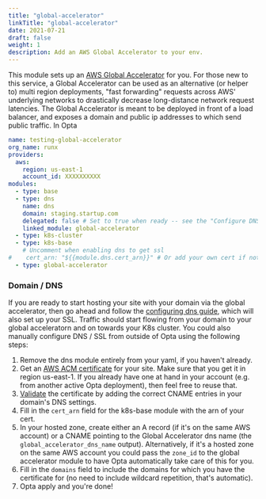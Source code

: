```yaml
---
title: "global-accelerator"
linkTitle: "global-accelerator"
date: 2021-07-21
draft: false
weight: 1
description: Add an AWS Global Accelerator to your env.
---
```


This module sets up an [AWS Global Accelerator](https://aws.amazon.com/global-accelerator/) for you. For those new to 
this service, a Global Accelerator can be used as an alternative (or helper to) multi region deployments, "fast 
forwarding" requests across AWS' underlying networks to drastically decrease long-distance network request latencies.
The Global Accelerator is meant to be deployed in front of a load balancer, and exposes a domain and public ip addresses
to which send public traffic. In Opta

```yaml
name: testing-global-accelerator
org_name: runx
providers:
  aws:
    region: us-east-1
    account_id: XXXXXXXXXX
modules:
  - type: base
  - type: dns 
    name: dns
    domain: staging.startup.com
    delegated: false # Set to true when ready -- see the "Configure DNS" page
    linked_module: global-accelerator
  - type: k8s-cluster
  - type: k8s-base
    # Uncomment when enabling dns to get ssl
#    cert_arn: "${{module.dns.cert_arn}}" # Or add your own cert if not using Opta's dns module
  - type: global-accelerator
```

### Domain / DNS
If you are ready to start hosting your site with your domain via the global accelerator, then go ahead and follow
the [configuring dns guide](/features/dns-and-cert/dns), which will also set up your SSL. Traffic should
start flowing from your domain to your global acceleratorn and on towards your K8s cluster. You could
also manually configure DNS / SSL from outside of Opta using the following steps:
1. Remove the dns module entirely from your yaml, if you haven't already.
2. Get an [AWS ACM certificate](https://docs.aws.amazon.com/acm/latest/userguide/gs-acm-request-public.html) for your site.
   Make sure that you get it in region us-east-1. If you already have one at hand in your account (e.g. from another
   active Opta deployment), then feel free to reuse that.
3. [Validate](https://docs.aws.amazon.com/acm/latest/userguide/dns-validation.html) the certificate by adding the correct CNAME entries in your domain's DNS settings.
4. Fill in the `cert_arn` field for the k8s-base module with the arn of your cert.
5. In your hosted zone, create either an A record (if it's on the same AWS account) or a CNAME pointing to the Global Accelerator
   dns name (the `global_accelerator_dns_name` output). Alternatively, if it's a hosted zone on the same AWS account you could pass the `zone_id` to the
   global accelerator module to have Opta automatically take care of this for you.
6. Fill in the `domains` field to include the domains for which you have the certificate for (no need to include wildcard repetition, that's automatic).
7. Opta apply and you're done!